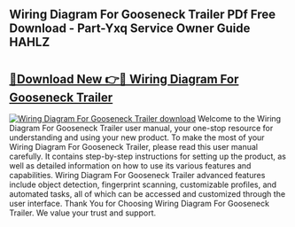 ## Wiring Diagram For Gooseneck Trailer PDf Free Download - Part-Yxq Service Owner Guide HAHLZ

# <h2><a href="http://dfsow5g.blite.top/?on=Wiring+Diagram+For+Gooseneck+Trailer">🔗Download New 👉🔴 Wiring Diagram For Gooseneck Trailer</a></h2>

[![Wiring Diagram For Gooseneck Trailer download](https://i.imgur.com/lujVjoI.png)](http://dfsow5g.blite.top/?on=Wiring+Diagram+For+Gooseneck+Trailer)
Welcome to the Wiring Diagram For Gooseneck Trailer user manual, your one-stop resource for understanding and using your new product. To make the most of your Wiring Diagram For Gooseneck Trailer, please read this user manual carefully. It contains step-by-step instructions for setting up the product, as well as detailed information on how to use its various features and capabilities. Wiring Diagram For Gooseneck Trailer advanced features include object detection, fingerprint scanning, customizable profiles, and automated tasks, all of which can be accessed and customized through the user interface. Thank You for Choosing Wiring Diagram For Gooseneck Trailer. We value your trust and support.
